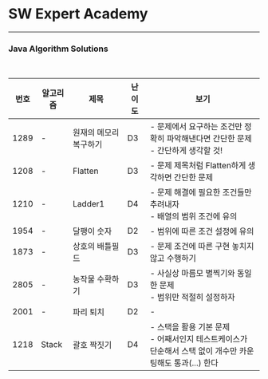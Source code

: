 # SW Expert Academy

----

### Java Algorithm Solutions

<br>


| 번호 | 알고리즘 | 제목                   | 난이도 | 보기                                                         |
| ---- | -------- | ---------------------- | ------ | ------------------------------------------------------------ |
| 1289 | -        | 원재의 메모리 복구하기 | D3     | - 문제에서 요구하는 조건만 정확히 파악해낸다면 간단한 문제<br />- 간단하게 생각할 것! |
| 1208 | -        | Flatten                | D3     | - 문제 제목처럼 Flatten하게 생각하면 간단한 문제             |
| 1210 | -        | Ladder1                | D4     | - 문제 해결에 필요한 조건들만 추려내자<br />- 배열의 범위 조건에 유의 |
| 1954 | -        | 달팽이 숫자            | D2     | - 범위에 따른 조건 설정에 유의                               |
| 1873 | -        | 상호의 배틀필드        | D3     | - 문제 조건에 따른 구현 놓치지 않고 수행하기                 |
| 2805 | -        | 농작물 수확하기        | D3     | - 사실상 마름모 별찍기와 동일한 문제<br />- 범위만 적절히 설정하자 |
| 2001 | -        | 파리 퇴치              | D2     | -                                                            |
| 1218 | Stack    | 괄호 짝짓기            | D4     | - 스택을 활용 기본 문제<br />- 어째서인지 테스트케이스가 단순해서 스택 없이 개수만 카운팅해도 통과(...) 한다 |

